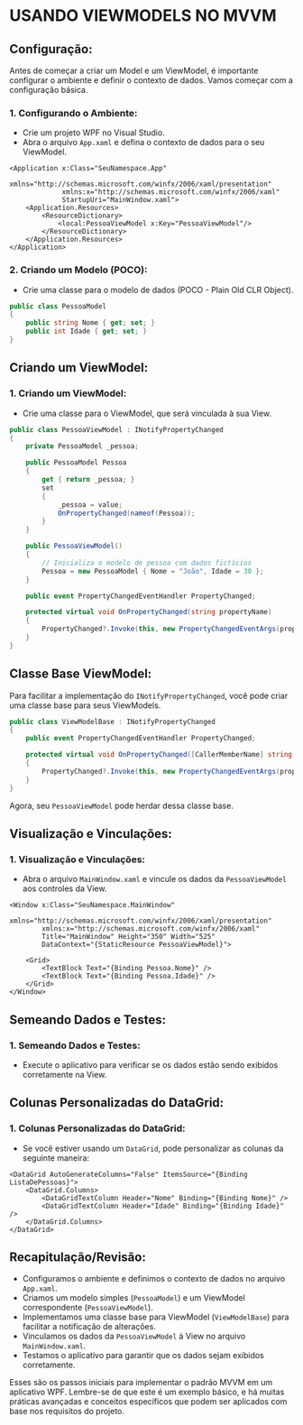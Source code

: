 # USANDO VIEWMODELS NO MVVM
## Configuração:
Antes de começar a criar um Model e um ViewModel, é importante configurar o ambiente e definir o contexto de dados. Vamos começar com a configuração básica.

### 1. **Configurando o Ambiente:**
   - Crie um projeto WPF no Visual Studio.
   - Abra o arquivo `App.xaml` e defina o contexto de dados para o seu ViewModel.

```xaml
<Application x:Class="SeuNamespace.App"
             xmlns="http://schemas.microsoft.com/winfx/2006/xaml/presentation"
             xmlns:x="http://schemas.microsoft.com/winfx/2006/xaml"
             StartupUri="MainWindow.xaml">
    <Application.Resources>
        <ResourceDictionary>
            <local:PessoaViewModel x:Key="PessoaViewModel"/>
        </ResourceDictionary>
    </Application.Resources>
</Application>
```

### 2. **Criando um Modelo (POCO):**
   - Crie uma classe para o modelo de dados (POCO - Plain Old CLR Object).

```csharp
public class PessoaModel
{
    public string Nome { get; set; }
    public int Idade { get; set; }
}
```

## Criando um ViewModel:
### 1. **Criando um ViewModel:**
   - Crie uma classe para o ViewModel, que será vinculada à sua View.

```csharp
public class PessoaViewModel : INotifyPropertyChanged
{
    private PessoaModel _pessoa;

    public PessoaModel Pessoa
    {
        get { return _pessoa; }
        set
        {
            _pessoa = value;
            OnPropertyChanged(nameof(Pessoa));
        }
    }

    public PessoaViewModel()
    {
        // Inicializa o modelo de pessoa com dados fictícios
        Pessoa = new PessoaModel { Nome = "João", Idade = 30 };
    }

    public event PropertyChangedEventHandler PropertyChanged;

    protected virtual void OnPropertyChanged(string propertyName)
    {
        PropertyChanged?.Invoke(this, new PropertyChangedEventArgs(propertyName));
    }
}
```

## Classe Base ViewModel:
Para facilitar a implementação do `INotifyPropertyChanged`, você pode criar uma classe base para seus ViewModels.

```csharp
public class ViewModelBase : INotifyPropertyChanged
{
    public event PropertyChangedEventHandler PropertyChanged;

    protected virtual void OnPropertyChanged([CallerMemberName] string propertyName = null)
    {
        PropertyChanged?.Invoke(this, new PropertyChangedEventArgs(propertyName));
    }
}
```

Agora, seu `PessoaViewModel` pode herdar dessa classe base.

## Visualização e Vinculações:
### 1. **Visualização e Vinculações:**
   - Abra o arquivo `MainWindow.xaml` e vincule os dados da `PessoaViewModel` aos controles da View.

```xaml
<Window x:Class="SeuNamespace.MainWindow"
        xmlns="http://schemas.microsoft.com/winfx/2006/xaml/presentation"
        xmlns:x="http://schemas.microsoft.com/winfx/2006/xaml"
        Title="MainWindow" Height="350" Width="525"
        DataContext="{StaticResource PessoaViewModel}">

    <Grid>
        <TextBlock Text="{Binding Pessoa.Nome}" />
        <TextBlock Text="{Binding Pessoa.Idade}" />
    </Grid>
</Window>
```

## Semeando Dados e Testes:
### 1. **Semeando Dados e Testes:**
   - Execute o aplicativo para verificar se os dados estão sendo exibidos corretamente na View.

## Colunas Personalizadas do DataGrid:
### 1. **Colunas Personalizadas do DataGrid:**
   - Se você estiver usando um `DataGrid`, pode personalizar as colunas da seguinte maneira:

```xaml
<DataGrid AutoGenerateColumns="False" ItemsSource="{Binding ListaDePessoas}">
    <DataGrid.Columns>
        <DataGridTextColumn Header="Nome" Binding="{Binding Nome}" />
        <DataGridTextColumn Header="Idade" Binding="{Binding Idade}" />
    </DataGrid.Columns>
</DataGrid>
```

## Recapitulação/Revisão:
- Configuramos o ambiente e definimos o contexto de dados no arquivo `App.xaml`.
- Criamos um modelo simples (`PessoaModel`) e um ViewModel correspondente (`PessoaViewModel`).
- Implementamos uma classe base para ViewModel (`ViewModelBase`) para facilitar a notificação de alterações.
- Vinculamos os dados da `PessoaViewModel` à View no arquivo `MainWindow.xaml`.
- Testamos o aplicativo para garantir que os dados sejam exibidos corretamente.

Esses são os passos iniciais para implementar o padrão MVVM em um aplicativo WPF. Lembre-se de que este é um exemplo básico, e há muitas práticas avançadas e conceitos específicos que podem ser aplicados com base nos requisitos do projeto. 